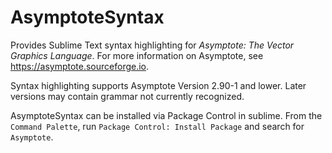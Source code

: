 # AsymptoteSyntax
Provides Sublime Text syntax highlighting for *Asymptote: The Vector Graphics Language*. For more information on Asymptote, see https://asymptote.sourceforge.io.

Syntax highlighting supports Asymptote Version 2.90-1 and lower. Later versions may contain grammar not currently recognized.

AsymptoteSyntax can be installed via Package Control in sublime. From the `Command Palette`, run `Package Control: Install Package` and search for `Asymptote`.
